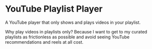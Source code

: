 # YouTube Playlist Player

A YouTube player that only shows and plays videos in your playlist.

Why play videos in playlists only? Because I want to get to my curated playlists as frictionless as possible and avoid seeing YouTube recommendations and reels at all cost.


